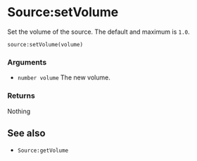 <!--
category: reference
-->

Source:setVolume
===

Set the volume of the source.  The default and maximum is `1.0`.

    source:setVolume(volume)

### Arguments

- `number volume` The new volume.

### Returns

Nothing

See also
---

- `Source:getVolume`
